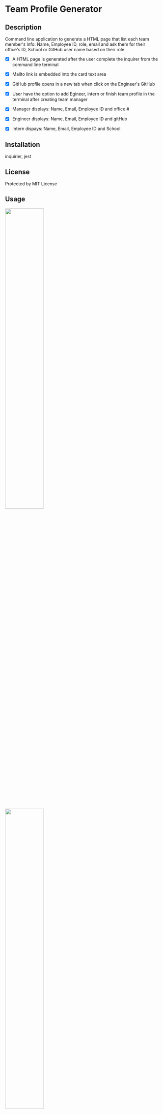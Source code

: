 
  # Team Profile Generator 
  
  ## Description
  Command line application to generate a HTML page that list each team member's Info: Name, Employee ID, role, email and ask them for their office's ID, School or GitHub user name based on their role.
  - [x] A HTML page is generated after the user complete the inquirer from the command line terminal
  - [x] Mailto link is embedded into the card text area
  - [x] GitHub profile opens in a new tab when click on the Engineer's GitHub
  - [x] User have the option to add Egineer, intern or finish team profile in the terminal after creating team manager
  - [x] Manager displays: Name, Email, Employee ID and office #
  - [x] Engineer displays: Name, Email, Employee ID and gitHub
  - [x] Intern dispays: Name, Email, Employee ID and School



  ## Installation
  inquirier, jest

  ## License
  Protected by MIT License 

  ## Usage
[<img src="https://img.youtube.com/vi/zgY9xI44Vdc&ab_channel=ManyeeWong/maxresdefault.jpg" width="50%">](https://www.youtube.com/watch?v=zgY9xI44Vdc&ab_channel=ManyeeWong)
[<img src="https://img.youtube.com/vi/zgY9xI44Vdc&ab/maxresdefault.jpg" width="50%">](https://www.youtube.com/watch?v=zgY9xI44Vdc&ab_channel=ManyeeWong)
  ## GitHub link
  https://github.com/Ravenw06/team-generator
  ### &copy; 2021 by Raven

    

